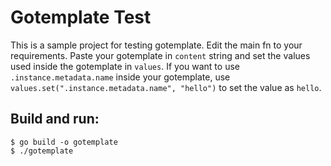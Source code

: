 # Gotemplate Test

This is a sample project for testing gotemplate. Edit the main fn to your requirements.
Paste your gotemplate in `content` string and set the values used inside the gotemplate in `values`.
If you want to use `.instance.metadata.name` inside your gotemplate, use `values.set(".instance.metadata.name", "hello")` to set the value as `hello`.


## Build and run:
```
$ go build -o gotemplate
$ ./gotemplate
```